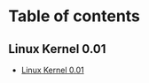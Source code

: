 # Table of contents

## Linux Kernel 0.01

* [Linux Kernel 0.01](linux-kernel-0.01/linux-kernel-0.01.md)

